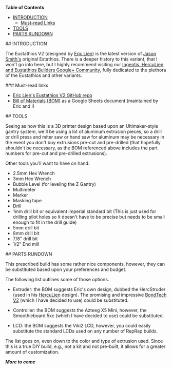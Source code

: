 **Table of Contents**

- [INTRODUCTION](#introduction)
  - [Must-read Links](#mustreadlinks)
- [TOOLS](#tools)
- [PARTS RUNDOWN](#partsrundown)

<a name="introduction"/>
## INTRODUCTION

The Eustathios V2 (designed by [Eric Lien](https://plus.google.com/u/0/+EricLiensMind/posts)) is the latest version of [Jason Smith's](https://plus.google.com/103009815307828556107/posts) original Estathios.
There is a deeper history to this variant, that I won't go into here, but I
highly recommend visiting our [Ingentis, HercuLien and Eustathios Builders Google+ Community](https://plus.google.com/u/0/communities/108524206628971601859), fully dedicated to the plethora
of the Eustathios and other variants.

<a name="mustreadlinks"/>
### Must-read links

* [Eric Lien's Eustathios V2 GitHub repo](https://github.com/eclsnowman/Eustathios-Spider-V2)
* [Bill of Materials (BOM)](https://docs.google.com/spreadsheets/d/1ATz5AoIUtASowBtlXsOb8FVt8YLd0A-wu1EWHHHPDnA) as a Google Sheets document (maintained by Eric and I)

<a name="tools"/>
## TOOLS

Seeing as how this is a 3D printer design based upon an Ultimaker-style gantry
system, we'll be using a lot of aluminum extrusion pieces, so a drill or drill
press and miter saw  or hand saw for aluminum may be necessary in the event you
don't buy extrusions pre-cut and pre-drilled (that hopefully shouldn't be
necessary, as the BOM referenced above includes the part numbers for pre-cut
and pre-drilled extrusions).

Other tools you'll want to have on hand:

* 2.5mm Hex Wrench
* 3mm Hex Wrench
* Bubble Level (for leveling the Z Gantry)
* Multimeter
* Marker
* Masking tape
* Drill
* 1mm drill bit or equivalent imperial standard bit (This is just used for drilling pilot holes so it doesn't have to be precise but needs to be small enough to fit in the drill guide)
* 5mm drill bit
* 8mm drill bit
* 7/8" drill bit
* 1/2" End mill

<a name="partsrundown"/>
## PARTS RUNDOWN

This prescribed build has some rather nice components, however, they can be
substituted based upon your preferences and budget.

The following list outlines some of those options.

* Extruder: the BOM suggests Eric's own design, dubbed the HercStruder
(used in his [HercuLien](https://github.com/eclsnowman/HercuLien) design).
The promising and impressive [BondTech V2](http://www.bondtech.se/)
(which I have decided to use) could be substituted.

* Controller: the BOM suggests the Azteeg X5 Mini, however, the Smoothieboard 5xc
(which I have decided to use) could be substituted.

* LCD: the BOM suggests the Viki2 LCD, however, you could easily substitute the
standard LCDs used on any number of RepRap builds.

The list goes on, even down to the color and type of extrusion used. Since this
is a true DIY build, e.g., not a kit and not pre-built, it allows for a greater
amount of customization.


***More to come***
